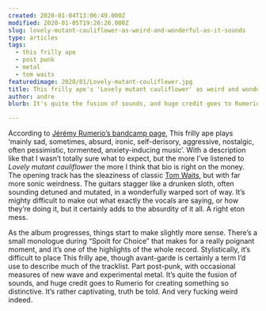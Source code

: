 ```yaml
---
created: 2020-01-04T13:06:49.000Z
modified: 2020-01-05T19:26:26.000Z
slug: lovely-mutant-cauliflower-as-weird-and-wonderful-as-it-sounds
type: articles
tags:
  - this frilly ape
  - post punk
  - metal
  - tom waits
featuredimage: 2020/01/Lovely-mutant-couliflower.jpg
title: This frilly ape's 'Lovely mutant cauliflower' as weird and wonderful as it sounds
author: andre
blurb: It's quite the fusion of sounds, and huge credit goes to Rumerio for creating something so distinctive. It's rather captivating, truth be told.

---
```


According to [Jérémy Rumerio’s bandcamp page](https://thisfrillyape.bandcamp.com/releases), This frilly ape plays ‘mainly sad, sometimes, absurd, ironic, self-derisory, aggressive, nostalgic, often pessimistic, tormented, anxiety-inducing music’. With a description like that I wasn’t totally sure what to expect, but the more I’ve listened to *Lovely mutant cauliflower* the more I think that bio is right on the money. The opening track has the sleaziness of classic [Tom Waits](/reviews/tom-waits-rain-dogs/), but with far more sonic weirdness. The guitars stagger like a drunken sloth, often sounding detuned and mutated, in a wonderfully warped sort of way. It’s mighty difficult to make out what exactly the vocals are saying, or how they’re doing it, but it certainly adds to the absurdity of it all. A right eton mess.

As the album progresses, things start to make slightly more sense. There’s a small monologue during “Spoilt for Choice” that makes for a really poignant moment, and it’s one of the highlights of the whole record. Stylistically, it’s difficult to place This frilly ape, though avant-garde is certainly a term I’d use to describe much of the tracklist. Part post-punk, with occasional measures of new wave and experimental metal. It’s quite the fusion of sounds, and huge credit goes to Rumerio for creating something so distinctive. It’s rather captivating, truth be told. And very fucking weird indeed.